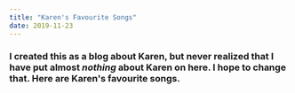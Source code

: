 ```yaml
---
title: "Karen's Favourite Songs"
date: 2019-11-23
---
```


### I created this as a blog about Karen, but never realized that I have put almost *nothing* about Karen on here. I hope to change that. Here are Karen's favourite songs.


